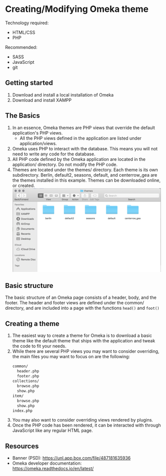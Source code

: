 # Creating/Modifying Omeka theme
Technology required:
* HTML/CSS
* PHP  

Recommended: 
* SASS 
* JavaScript 
* git

## Getting started
1. Download and install a local installation of Omeka
1. Download and install XAMPP

## The Basics
1. In an essence, Omeka themes are PHP views that override the default application's PHP views.
    * All the PHP views defined in the application are listed under application/views.
1. Omeka uses PHP to interact with the database. This means you will not need to write any code for the database.
1. All PHP code defined by the Omeka application are located in the application/ directory. Do not modify the PHP code.
1. Themes are located under the themes/ directory. Each theme is its own subdirectory. Berlin, default2, seasons, default, and centerrow_gea are the themes installed in this example. Themes can be downloaded online, or created.
  ![themes](images/themes.png)

## Basic structure
The basic structure of an Omeka page consists of a header, body, and the footer. The header and footer views are defined under the common/ directory, and are included into a page with the functions `head()` and `foot()`

## Creating a theme
1. The easiest way to create a theme for Omeka is to download a basic theme like the default theme that ships with the application and tweak the code to fit your needs. 
1. While there are several PHP views you may want to consider overriding, the main files you may want to focus on are the following:
    ```
    common/
      header.php
      footer.php
    collections/
      browse.php
      show.php
    item/
      browse.php
      show.php
    index.php
    ```
1. You may also want to consider overriding views rendered by plugins. 
1. Once the PHP code has been rendered, it can be interacted with through JavaScript like any regular HTML page.


## Resources  
* Banner (PSD): https://unl.app.box.com/file/487181635936
* Omeka developer documentation: https://omeka.readthedocs.io/en/latest/